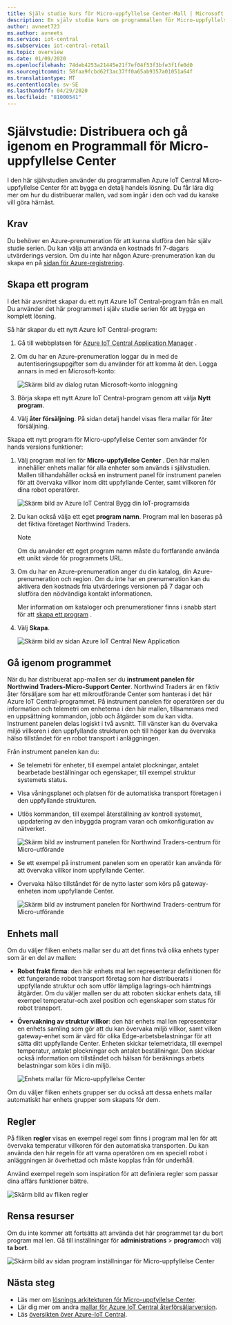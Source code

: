 ```yaml
---
title: Själv studie kurs för Micro-uppfyllelse Center-Mall | Microsoft Docs
description: En själv studie kurs om programmallen för Micro-uppfyllelse Center för Azure IoT Central
author: avneet723
ms.author: avneets
ms.service: iot-central
ms.subservice: iot-central-retail
ms.topic: overview
ms.date: 01/09/2020
ms.openlocfilehash: 74deb4253a21445e21f7ef04f53f3bfe3f1fe0d0
ms.sourcegitcommit: 58faa9fcbd62f3ac37ff0a65ab9357a01051a64f
ms.translationtype: MT
ms.contentlocale: sv-SE
ms.lasthandoff: 04/29/2020
ms.locfileid: "81000541"
---
```

# <a name="tutorial-deploy-and-walk-through-a-micro-fulfillment-center-application-template"></a>Självstudie: Distribuera och gå igenom en Programmall för Micro-uppfyllelse Center

I den här självstudien använder du programmallen Azure IoT Central Micro-uppfyllelse Center för att bygga en detalj handels lösning. Du får lära dig mer om hur du distribuerar mallen, vad som ingår i den och vad du kanske vill göra härnäst.

## <a name="prerequisites"></a>Krav
Du behöver en Azure-prenumeration för att kunna slutföra den här själv studie serien. Du kan välja att använda en kostnads fri 7-dagars utvärderings version. Om du inte har någon Azure-prenumeration kan du skapa en på [sidan för Azure-registrering](https://aka.ms/createazuresubscription).

## <a name="create-an-application"></a>Skapa ett program 
I det här avsnittet skapar du ett nytt Azure IoT Central-program från en mall. Du använder det här programmet i själv studie serien för att bygga en komplett lösning.

Så här skapar du ett nytt Azure IoT Central-program:

1. Gå till webbplatsen för [Azure IoT Central Application Manager](https://aka.ms/iotcentral) .
1. Om du har en Azure-prenumeration loggar du in med de autentiseringsuppgifter som du använder för att komma åt den. Logga annars in med en Microsoft-konto:

   ![Skärm bild av dialog rutan Microsoft-konto inloggning](./media/tutorial-in-store-analytics-create-app/sign-in.png)

1. Börja skapa ett nytt Azure IoT Central-program genom att välja **Nytt program**.

1. Välj **åter försäljning**.  På sidan detalj handel visas flera mallar för åter försäljning.

Skapa ett nytt program för Micro-uppfyllelse Center som använder för hands versions funktioner:  
1. Välj program mal len för **Micro-uppfyllelse Center** . Den här mallen innehåller enhets mallar för alla enheter som används i självstudien. Mallen tillhandahåller också en instrument panel för instrument panelen för att övervaka villkor inom ditt uppfyllande Center, samt villkoren för dina robot operatörer. 

    ![Skärm bild av Azure IoT Central Bygg din IoT-programsida](./media/tutorial-micro-fulfillment-center-app/iotc-retail-homepage-mfc.png)
    
1. Du kan också välja ett eget **program namn**. Program mal len baseras på det fiktiva företaget Northwind Traders. 

    >[!NOTE]
    >Om du använder ett eget program namn måste du fortfarande använda ett unikt värde för programmets URL.

1. Om du har en Azure-prenumeration anger du din katalog, din Azure-prenumeration och region. Om du inte har en prenumeration kan du aktivera den kostnads fria utvärderings versionen på 7 dagar och slutföra den nödvändiga kontakt informationen.  

    Mer information om kataloger och prenumerationer finns i snabb start för att [skapa ett program](../preview/quick-deploy-iot-central.md) .

1. Välj **Skapa**.

    ![Skärm bild av sidan Azure IoT Central New Application](./media/tutorial-micro-fulfillment-center-app/iotc-retail-create-app-mfc.png)

## <a name="walk-through-the-application"></a>Gå igenom programmet 

När du har distribuerat app-mallen ser du **instrument panelen för Northwind Traders-Micro-Support Center**. Northwind Traders är en fiktiv åter försäljare som har ett mikroutförande Center som hanteras i det här Azure IoT Central-programmet. På instrument panelen för operatören ser du information och telemetri om enheterna i den här mallen, tillsammans med en uppsättning kommandon, jobb och åtgärder som du kan vidta. Instrument panelen delas logiskt i två avsnitt. Till vänster kan du övervaka miljö villkoren i den uppfyllande strukturen och till höger kan du övervaka hälso tillståndet för en robot transport i anläggningen.  

Från instrument panelen kan du:
   * Se telemetri för enheter, till exempel antalet plockningar, antalet bearbetade beställningar och egenskaper, till exempel struktur systemets status.  
   * Visa våningsplanet och platsen för de automatiska transport företagen i den uppfyllande strukturen.
   * Utlös kommandon, till exempel återställning av kontroll systemet, uppdatering av den inbyggda program varan och omkonfiguration av nätverket.

     ![Skärm bild av instrument panelen för Northwind Traders-centrum för Micro-utförande](./media/tutorial-micro-fulfillment-center-app/mfc-dashboard1.png)
   * Se ett exempel på instrument panelen som en operatör kan använda för att övervaka villkor inom uppfyllande Center. 
   * Övervaka hälso tillståndet för de nytto laster som körs på gateway-enheten inom uppfyllande Center.    

     ![Skärm bild av instrument panelen för Northwind Traders-centrum för Micro-utförande](./media/tutorial-micro-fulfillment-center-app/mfc-dashboard2.png)

## <a name="device-template"></a>Enhets mall
Om du väljer fliken enhets mallar ser du att det finns två olika enhets typer som är en del av mallen: 
   * **Robot frakt firma**: den här enhets mal len representerar definitionen för ett fungerande robot transport företag som har distribuerats i uppfyllande struktur och som utför lämpliga lagrings-och hämtnings åtgärder. Om du väljer mallen ser du att roboten skickar enhets data, till exempel temperatur-och axel position och egenskaper som status för robot transport. 
   * **Övervakning av struktur villkor**: den här enhets mal len representerar en enhets samling som gör att du kan övervaka miljö villkor, samt vilken gateway-enhet som är värd för olika Edge-arbetsbelastningar för att sätta ditt uppfyllande Center. Enheten skickar telemetridata, till exempel temperatur, antalet plockningar och antalet beställningar. Den skickar också information om tillståndet och hälsan för beräknings arbets belastningar som körs i din miljö. 

     ![Enhets mallar för Micro-uppfyllelse Center](./media/tutorial-micro-fulfillment-center-app/device-templates.png)

Om du väljer fliken enhets grupper ser du också att dessa enhets mallar automatiskt har enhets grupper som skapats för dem.

## <a name="rules"></a>Regler
På fliken **regler** visas en exempel regel som finns i program mal len för att övervaka temperatur villkoren för den automatiska transporten. Du kan använda den här regeln för att varna operatören om en speciell robot i anläggningen är överhettad och måste kopplas från för underhåll. 

Använd exempel regeln som inspiration för att definiera regler som passar dina affärs funktioner bättre.

![Skärm bild av fliken regler](./media/tutorial-micro-fulfillment-center-app/rules.png)

## <a name="clean-up-resources"></a>Rensa resurser

Om du inte kommer att fortsätta att använda det här programmet tar du bort program mal len. Gå till inställningar för **administrations** > **program**och välj **ta bort**.

![Skärm bild av sidan program inställningar för Micro-uppfyllelse Center](./media/tutorial-micro-fulfillment-center-app/delete.png)

## <a name="next-steps"></a>Nästa steg
* Läs mer om [lösnings arkitekturen för Micro-uppfyllelse Center](./architecture-micro-fulfillment-center.md).
* Lär dig mer om andra [mallar för Azure IoT Central återförsäljarversion](./overview-iot-central-retail.md).
* Läs [översikten över Azure-IoT Central](../preview/overview-iot-central.md).
